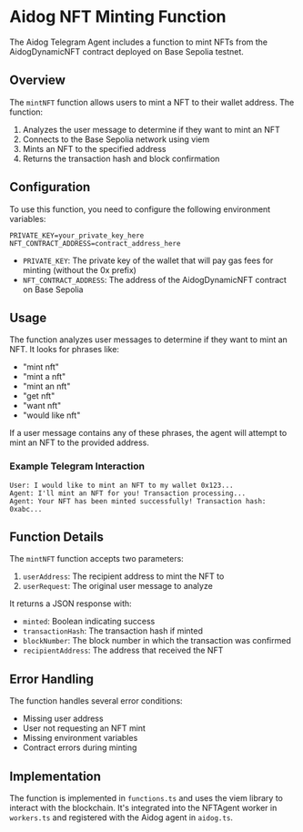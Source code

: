 # Aidog NFT Minting Function

The Aidog Telegram Agent includes a function to mint NFTs from the AidogDynamicNFT contract deployed on Base Sepolia testnet.

## Overview

The `mintNFT` function allows users to mint a NFT to their wallet address. The function:

1. Analyzes the user message to determine if they want to mint an NFT
2. Connects to the Base Sepolia network using viem
3. Mints an NFT to the specified address
4. Returns the transaction hash and block confirmation

## Configuration

To use this function, you need to configure the following environment variables:

```
PRIVATE_KEY=your_private_key_here
NFT_CONTRACT_ADDRESS=contract_address_here
```

- `PRIVATE_KEY`: The private key of the wallet that will pay gas fees for minting (without the 0x prefix)
- `NFT_CONTRACT_ADDRESS`: The address of the AidogDynamicNFT contract on Base Sepolia

## Usage

The function analyzes user messages to determine if they want to mint an NFT. It looks for phrases like:

- "mint nft"
- "mint a nft"
- "mint an nft"
- "get nft"
- "want nft"
- "would like nft"

If a user message contains any of these phrases, the agent will attempt to mint an NFT to the provided address.

### Example Telegram Interaction

```
User: I would like to mint an NFT to my wallet 0x123...
Agent: I'll mint an NFT for you! Transaction processing...
Agent: Your NFT has been minted successfully! Transaction hash: 0xabc...
```

## Function Details

The `mintNFT` function accepts two parameters:

1. `userAddress`: The recipient address to mint the NFT to
2. `userRequest`: The original user message to analyze

It returns a JSON response with:

- `minted`: Boolean indicating success
- `transactionHash`: The transaction hash if minted
- `blockNumber`: The block number in which the transaction was confirmed
- `recipientAddress`: The address that received the NFT

## Error Handling

The function handles several error conditions:

- Missing user address
- User not requesting an NFT mint
- Missing environment variables
- Contract errors during minting

## Implementation

The function is implemented in `functions.ts` and uses the viem library to interact with the blockchain. It's integrated into the NFTAgent worker in `workers.ts` and registered with the Aidog agent in `aidog.ts`. 